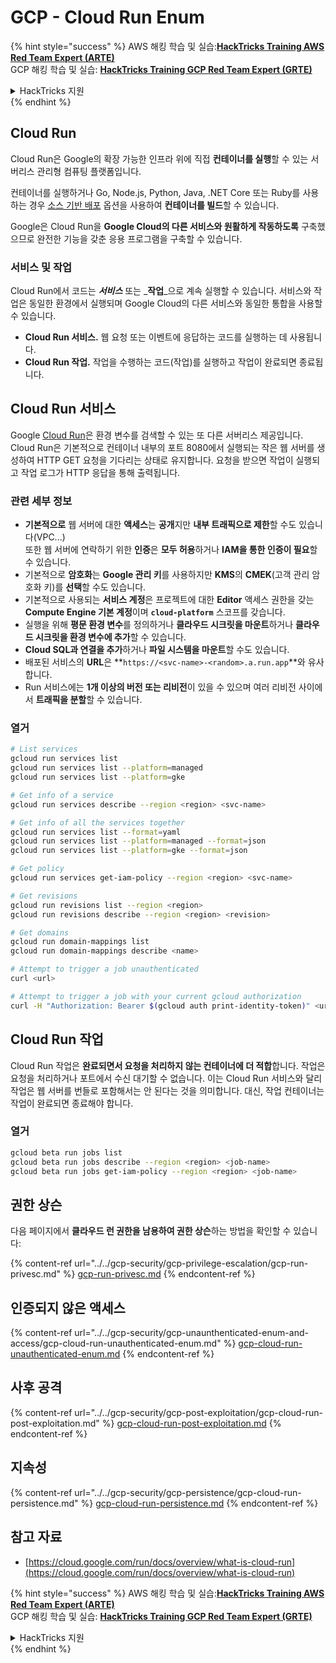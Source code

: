 # GCP - Cloud Run Enum

{% hint style="success" %}
AWS 해킹 학습 및 실습:<img src="/.gitbook/assets/image.png" alt="" data-size="line">[**HackTricks Training AWS Red Team Expert (ARTE)**](https://training.hacktricks.xyz/courses/arte)<img src="/.gitbook/assets/image.png" alt="" data-size="line">\
GCP 해킹 학습 및 실습: <img src="/.gitbook/assets/image (2).png" alt="" data-size="line">[**HackTricks Training GCP Red Team Expert (GRTE)**<img src="/.gitbook/assets/image (2).png" alt="" data-size="line">](https://training.hacktricks.xyz/courses/grte)

<details>

<summary>HackTricks 지원</summary>

* [**구독 요금제**](https://github.com/sponsors/carlospolop)를 확인하세요!
* 💬 [**디스코드 그룹**](https://discord.gg/hRep4RUj7f) 또는 [**텔레그램 그룹**](https://t.me/peass)에 **가입**하거나 **트위터** 🐦 [**@hacktricks\_live**](https://twitter.com/hacktricks\_live)**를 팔로우**하세요.
* **HackTricks** 및 **HackTricks Cloud** 깃허브 저장소에 PR을 제출하여 해킹 트릭을 공유하세요.

</details>
{% endhint %}

## Cloud Run <a href="#reviewing-cloud-run-configurations" id="reviewing-cloud-run-configurations"></a>

Cloud Run은 Google의 확장 가능한 인프라 위에 직접 **컨테이너를 실행**할 수 있는 서버리스 관리형 컴퓨팅 플랫폼입니다.

컨테이너를 실행하거나 Go, Node.js, Python, Java, .NET Core 또는 Ruby를 사용하는 경우 [소스 기반 배포](https://cloud.google.com/run/docs/deploying-source-code) 옵션을 사용하여 **컨테이너를 빌드**할 수 있습니다.

Google은 Cloud Run을 **Google Cloud의 다른 서비스와 원활하게 작동하도록** 구축했으므로 완전한 기능을 갖춘 응용 프로그램을 구축할 수 있습니다.

### 서비스 및 작업 <a href="#services-and-jobs" id="services-and-jobs"></a>

Cloud Run에서 코드는 _**서비스**_ 또는 _**작업**_으로 계속 실행할 수 있습니다. 서비스와 작업은 동일한 환경에서 실행되며 Google Cloud의 다른 서비스와 동일한 통합을 사용할 수 있습니다.

* **Cloud Run 서비스.** 웹 요청 또는 이벤트에 응답하는 코드를 실행하는 데 사용됩니다.
* **Cloud Run 작업.** 작업을 수행하는 코드(작업)를 실행하고 작업이 완료되면 종료됩니다.

## Cloud Run 서비스

Google [Cloud Run](https://cloud.google.com/run)은 환경 변수를 검색할 수 있는 또 다른 서버리스 제공입니다. Cloud Run은 기본적으로 컨테이너 내부의 포트 8080에서 실행되는 작은 웹 서버를 생성하여 HTTP GET 요청을 기다리는 상태로 유지합니다. 요청을 받으면 작업이 실행되고 작업 로그가 HTTP 응답을 통해 출력됩니다.

### 관련 세부 정보

* **기본적으로** 웹 서버에 대한 **액세스**는 **공개**지만 **내부 트래픽으로 제한**할 수도 있습니다(VPC...)\
또한 웹 서버에 연락하기 위한 **인증**은 **모두 허용**하거나 **IAM을 통한 인증이 필요**할 수 있습니다.
* 기본적으로 **암호화**는 **Google 관리 키**를 사용하지만 **KMS**의 **CMEK**(고객 관리 암호화 키)를 **선택**할 수도 있습니다.
* 기본적으로 사용되는 **서비스 계정**은 프로젝트에 대한 **Editor** 액세스 권한을 갖는 **Compute Engine 기본 계정**이며 **`cloud-platform`** 스코프를 갖습니다.
* 실행을 위해 **평문 환경 변수**를 정의하거나 **클라우드 시크릿을 마운트**하거나 **클라우드 시크릿을 환경 변수에 추가**할 수 있습니다.
* **Cloud SQL과 연결을 추가**하거나 **파일 시스템을 마운트**할 수도 있습니다.
* 배포된 서비스의 **URL**은 **`https://<svc-name>-<random>.a.run.app`**와 유사합니다.
* Run 서비스에는 **1개 이상의 버전 또는 리비전**이 있을 수 있으며 여러 리비전 사이에서 **트래픽을 분할**할 수 있습니다.

### 열거
```bash
# List services
gcloud run services list
gcloud run services list --platform=managed
gcloud run services list --platform=gke

# Get info of a service
gcloud run services describe --region <region> <svc-name>

# Get info of all the services together
gcloud run services list --format=yaml
gcloud run services list --platform=managed --format=json
gcloud run services list --platform=gke --format=json

# Get policy
gcloud run services get-iam-policy --region <region> <svc-name>

# Get revisions
gcloud run revisions list --region <region>
gcloud run revisions describe --region <region> <revision>

# Get domains
gcloud run domain-mappings list
gcloud run domain-mappings describe <name>

# Attempt to trigger a job unauthenticated
curl <url>

# Attempt to trigger a job with your current gcloud authorization
curl -H "Authorization: Bearer $(gcloud auth print-identity-token)" <url>
```
## Cloud Run 작업

Cloud Run 작업은 **완료되면서 요청을 처리하지 않는 컨테이너에 더 적합**합니다. 작업은 요청을 처리하거나 포트에서 수신 대기할 수 없습니다. 이는 Cloud Run 서비스와 달리 작업은 웹 서버를 번들로 포함해서는 안 된다는 것을 의미합니다. 대신, 작업 컨테이너는 작업이 완료되면 종료해야 합니다.

### 열거
```bash
gcloud beta run jobs list
gcloud beta run jobs describe --region <region> <job-name>
gcloud beta run jobs get-iam-policy --region <region> <job-name>
```
## 권한 상슨

다음 페이지에서 **클라우드 런 권한을 남용하여 권한 상슨**하는 방법을 확인할 수 있습니다:

{% content-ref url="../../gcp-security/gcp-privilege-escalation/gcp-run-privesc.md" %}
[gcp-run-privesc.md](../../gcp-security/gcp-privilege-escalation/gcp-run-privesc.md)
{% endcontent-ref %}

## 인증되지 않은 액세스

{% content-ref url="../../gcp-security/gcp-unaunthenticated-enum-and-access/gcp-cloud-run-unauthenticated-enum.md" %}
[gcp-cloud-run-unauthenticated-enum.md](../../gcp-security/gcp-unaunthenticated-enum-and-access/gcp-cloud-run-unauthenticated-enum.md)
{% endcontent-ref %}

## 사후 공격

{% content-ref url="../../gcp-security/gcp-post-exploitation/gcp-cloud-run-post-exploitation.md" %}
[gcp-cloud-run-post-exploitation.md](../../gcp-security/gcp-post-exploitation/gcp-cloud-run-post-exploitation.md)
{% endcontent-ref %}

## 지속성

{% content-ref url="../../gcp-security/gcp-persistence/gcp-cloud-run-persistence.md" %}
[gcp-cloud-run-persistence.md](../../gcp-security/gcp-persistence/gcp-cloud-run-persistence.md)
{% endcontent-ref %}

## 참고 자료

* [https://cloud.google.com/run/docs/overview/what-is-cloud-run](https://cloud.google.com/run/docs/overview/what-is-cloud-run)

{% hint style="success" %}
AWS 해킹 학습 및 실습:<img src="/.gitbook/assets/image.png" alt="" data-size="line">[**HackTricks Training AWS Red Team Expert (ARTE)**](https://training.hacktricks.xyz/courses/arte)<img src="/.gitbook/assets/image.png" alt="" data-size="line">\
GCP 해킹 학습 및 실습: <img src="/.gitbook/assets/image (2).png" alt="" data-size="line">[**HackTricks Training GCP Red Team Expert (GRTE)**<img src="/.gitbook/assets/image (2).png" alt="" data-size="line">](https://training.hacktricks.xyz/courses/grte)

<details>

<summary>HackTricks 지원</summary>

* [**구독 요금제**](https://github.com/sponsors/carlospolop)를 확인하세요!
* 💬 [**디스코드 그룹**](https://discord.gg/hRep4RUj7f) 또는 [**텔레그램 그룹**](https://t.me/peass)에 **참여**하거나 **트위터** 🐦 [**@hacktricks\_live**](https://twitter.com/hacktricks\_live)**를 팔로우**하세요.
* **HackTricks** 및 **HackTricks Cloud** 깃허브 저장소에 PR을 제출하여 해킹 트릭을 공유하세요.

</details>
{% endhint %}
